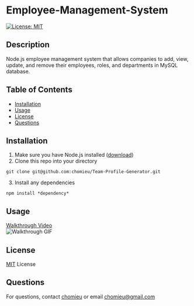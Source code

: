 # Employee-Management-System
[![License: MIT](https://img.shields.io/badge/License-MIT-yellow.svg)](https://choosealicense.com/licenses/mit/)
        
## Description
Node.js employee management system that allows companies to add, view, update, and remove their employees, roles, and departments in MySQL database.
   
## Table of Contents
* [Installation](#installation)
* [Usage](#usage)
* [License](#license)
* [Questions](#questions)
        
## Installation
1. Make sure you have Node.js installed ([download](https://nodejs.org/en/))
2. Clone this repo into your directory
```
git clone git@github.com:chomieu/Team-Profile-Generator.git
```
3. Install any dependencies
```
npm install *dependency*
```

## Usage
[Walkthrough Video](https://drive.google.com/file/d/1vjL7vJ6wA-YHFK34HZD4YKaIQww08NQA/view)</br>
![Walkthrough GIF](./walkthrough.gif)

## License
[MIT](./LICENSE) License

## Questions
For questions, contact [chomieu](https://github.com/chomieu) or email chomieu@gmail.com
